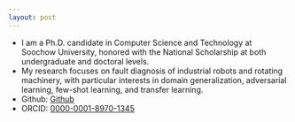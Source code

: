 ```yaml
---
layout: post
---
```

- I am a Ph.D. candidate in Computer Science and Technology at Soochow University, honored with the National Scholarship at both undergraduate and doctoral levels.
- My research focuses on fault diagnosis of industrial robots and rotating machinery, with particular interests in domain generalization, adversarial learning, few-shot learning, and transfer learning.
- Github: [Github](https://github.com/qtchen730)
- ORCID: [0000-0001-8970-1345](https://orcid.org/0000-0001-8970-1345)
